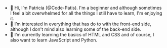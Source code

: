 - 👋 Hi, I’m Patricia (@Code-Patis). I'm a beginner and although sometimes I feel a bit overwhelmed for all the things I still have to learn, I'm enjoying it. 
- 👀 I’m interested in everything that has do to with the front-end side, although I don't mind also learning some of the back-end side.
- 🌱 I’m currently learning the basics of HTML and CSS and of course, I also want to learn JavaScript and Python.


<!---
Code-Patis/Code-Patis is a ✨ special ✨ repository because its `README.md` (this file) appears on your GitHub profile.
You can click the Preview link to take a look at your changes.
--->
